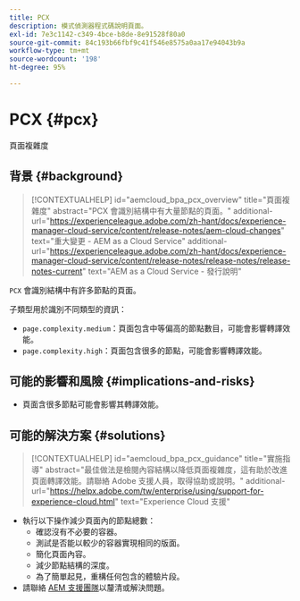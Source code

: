 ```yaml
---
title: PCX
description: 模式偵測器程式碼說明頁面。
exl-id: 7e3c1142-c349-4bce-b8de-8e91528f80a0
source-git-commit: 84c193b66fbf9c41f546e8575a0aa17e94043b9a
workflow-type: tm+mt
source-wordcount: '198'
ht-degree: 95%

---
```


# PCX {#pcx}

頁面複雜度

## 背景 {#background}

>[!CONTEXTUALHELP]
>id="aemcloud_bpa_pcx_overview"
>title="頁面複雜度"
>abstract="PCX 會識別結構中有大量節點的頁面。"
>additional-url="https://experienceleague.adobe.com/zh-hant/docs/experience-manager-cloud-service/content/release-notes/aem-cloud-changes" text="重大變更 - AEM as a Cloud Service"
>additional-url="https://experienceleague.adobe.com/zh-hant/docs/experience-manager-cloud-service/content/release-notes/release-notes/release-notes-current" text="AEM as a Cloud Service - 發行說明"

`PCX`  會識別結構中有許多節點的頁面。

子類型用於識別不同類型的資訊：

* `page.complexity.medium`：頁面包含中等偏高的節點數目，可能會影響轉譯效能。
* `page.complexity.high`：頁面包含很多的節點，可能會影響轉譯效能。

## 可能的影響和風險 {#implications-and-risks}

* 頁面含很多節點可能會影響其轉譯效能。

## 可能的解決方案 {#solutions}

>[!CONTEXTUALHELP]
>id="aemcloud_bpa_pcx_guidance"
>title="實施指導"
>abstract="最佳做法是檢閱內容結構以降低頁面複雜度，這有助於改進頁面轉譯效能。請聯絡 Adob&#x200B;&#x200B;e 支援人員，取得協助或說明。"
>additional-url="https://helpx.adobe.com/tw/enterprise/using/support-for-experience-cloud.html" text="Experience Cloud 支援"

* 執行以下操作減少頁面內的節點總數：
   * 確認沒有不必要的容器。
   * 測試是否能以較少的容器實現相同的版面。
   * 簡化頁面內容。
   * 減少節點結構的深度。
   * 為了簡單起見，重構任何包含的體驗片段。
* 請聯絡 [AEM 支援團隊](https://helpx.adobe.com/tw/enterprise/using/support-for-experience-cloud.html)以釐清或解決問題。
